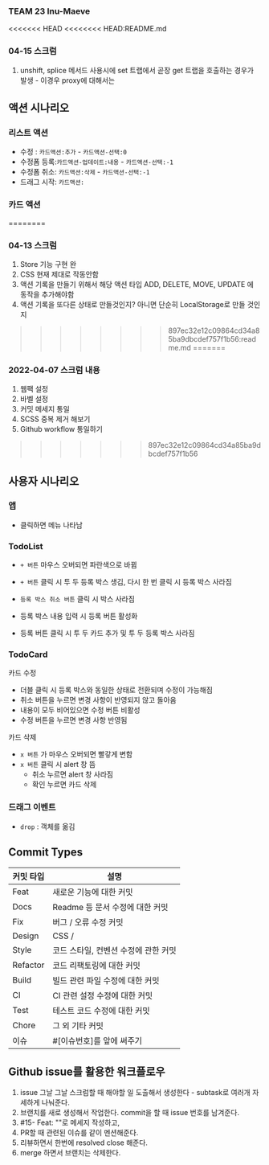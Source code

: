### TEAM 23 Inu-Maeve

<<<<<<< HEAD
<<<<<<<< HEAD:README.md
### 04-15 스크럼

1. unshift, splice 메서드 사용시에 set 트랩에서 곧장 get 트랩을 호출하는 경우가 발생 - 이경우 proxy에 대해서는

## 액션 시나리오

### 리스트 액션

- 수정 : `카드액션:추가` - `카드액션-선택:0`
- 수정폼 등록:`카드액션-업데이트:내용` - `카드액션-선택:-1`
- 수정폼 취소: `카드액션:삭제` - `카드액션-선택:-1`
- 드래그 시작: `카드액션:`

### 카드 액션
========
### 04-13 스크럼
1. Store 기능 구현 완
2. CSS 현재 제대로 작동안함
3. 액션 기록을 만들기 위해서 해당 액션 타입 ADD, DELETE, MOVE, UPDATE 에 동작을 추가해야함
4. 액션 기록을 또다른 상태로 만들것인지? 아니면 단순히 LocalStorage로 만들 것인지
>>>>>>>> 897ec32e12c09864cd34a85ba9dbcdef757f1b56:readme.md
=======
### 2022-04-07 스크럼 내용

1. 웹팩 설정
2. 바벨 설정
3. 커밋 메세지 통일
4. SCSS 중복 제거 해보기
5. Github workflow 통일하기
>>>>>>> 897ec32e12c09864cd34a85ba9dbcdef757f1b56

## 사용자 시나리오

### 앱

- 클릭하면 메뉴 나타남

### TodoList

- `+ 버튼` 마우스 오버되면 파란색으로 바뀜
- `+ 버튼` 클릭 시 투 두 등록 박스 생김, 다시 한 번 클릭 시 등록 박스 사라짐

- `등록 박스 취소 버튼` 클릭 시 박스 사라짐
- 등록 박스 내용 입력 시 등록 버튼 활성화
- 등록 버튼 클릭 시 투 두 카드 추가 및 투 두 등록 박스 사라짐

### TodoCard

카드 수정

- 더블 클릭 시 등록 박스와 동일한 상태로 전환되며 수정이 가능해짐
- 취소 버튼을 누르면 변경 사항이 반영되지 않고 돌아옴
- 내용이 모두 비어있으면 수정 버튼 비활성
- 수정 버튼을 누르면 변경 사항 반영됨

카드 삭제

- `x 버튼` 가 마우스 오버되면 빨갛게 변함
- `x 버튼` 클릭 시 alert 창 뜸
  - 취소 누르면 alert 창 사라짐
  - 확인 누르면 카드 삭제

### 드래그 이벤트

- `drop` : 객체를 옮김

## Commit Types

| 커밋 타입 | 설명                                 |
| --------- | ------------------------------------ |
| Feat      | 새로운 기능에 대한 커밋              |
| Docs      | Readme 등 문서 수정에 대한 커밋      |
| Fix       | 버그 / 오류 수정 커밋                |
| Design    | CSS /                                |
| Style     | 코드 스타일, 컨벤션 수정에 관한 커밋 |
| Refactor  | 코드 리팩토링에 대한 커밋            |
| Build     | 빌드 관련 파일 수정에 대한 커밋      |
| CI        | CI 관련 설정 수정에 대한 커밋        |
| Test      | 테스트 코드 수정에 대한 커밋         |
| Chore     | 그 외 기타 커밋                      |
| 이슈      | #[이슈번호]를 앞에 써주기            |

## Github issue를 활용한 워크플로우

1. issue 그날 그날 스크럼할 때 해야할 일 도출해서 생성한다 - subtask로 여러개 자세하게 나눠준다.
2. 브랜치를 새로 생성해서 작업한다. commit을 할 때 issue 번호를 남겨준다.
3. #15- Feat: ""로 메세지 작성하고,
4. PR할 때 관련된 이슈를 같이 멘션해준다.
5. 리뷰하면서 한번에 resolved close 해준다.
6. merge 하면서 브랜치는 삭제한다.

